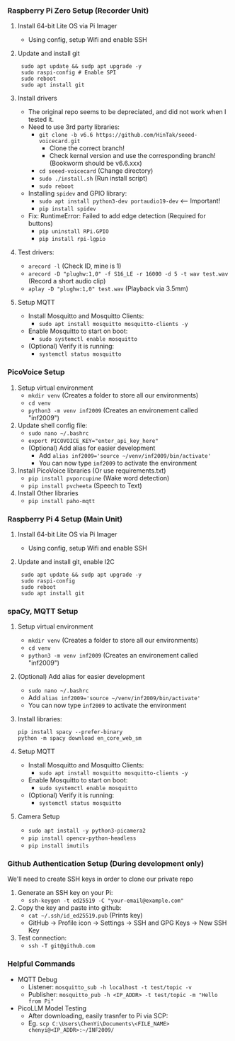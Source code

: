 ### Raspberry Pi Zero Setup (Recorder Unit)
1. Install 64-bit Lite OS via Pi Imager
    - Using config, setup Wifi and enable SSH
2. Update and install git

   ```
    sudo apt update && sudp apt upgrade -y
    sudo raspi-config # Enable SPI
    sudo reboot
    sudo apt install git
   ```

4. Install drivers
    - The original repo seems to be depreciated, and did not work when I tested it.
    - Need to use 3rd party libraries:
        - `git clone -b v6.6 https://github.com/HinTak/seeed-voicecard.git`
            - Clone the correct branch! 
            - Check kernal version and use the corresponding branch! (Bookworm should be v6.6.xxx)
        - `cd seeed-voicecard` (Change directory)
        - `sudo ./install.sh` (Run install script)
        - `sudo reboot`
    - Installing `spidev` and GPIO library:
        - `sudo apt install python3-dev portaudio19-dev` <-- Important!
        - `pip install spidev`
    - Fix: RuntimeError: Failed to add edge detection (Required for buttons)
        - `pip uninstall RPi.GPIO`
        - `pip install rpi-lgpio`
5. Test drivers:
    - `arecord -l` (Check ID, mine is 1)
    - `arecord -D "plughw:1,0" -f S16_LE -r 16000 -d 5 -t wav test.wav` (Record a short audio clip)
    - `aplay -D "plughw:1,0" test.wav` (Playback via 3.5mm)
6. Setup MQTT
    - Install Mosquitto and Mosquitto Clients:
        - `sudo apt install mosquitto mosquitto-clients -y`
    - Enable Mosquitto to start on boot:
        - `sudo systemctl enable mosquitto`
    - (Optional) Verify it is running:
        - `systemctl status mosquitto`

### PicoVoice Setup
1. Setup virtual environment
    - `mkdir venv` (Creates a folder to store all our environments)
    - `cd venv`
    - `python3 -m venv inf2009` (Creates an environement called "inf2009")
2. Update shell config file:
    - `sudo nano ~/.bashrc`
    - `export PICOVOICE_KEY="enter_api_key_here"`
    - (Optional) Add alias for easier development
        - Add `alias inf2009='source ~/venv/inf2009/bin/activate'`
        - You can now type `inf2009` to activate the environment
3. Install PicoVoice libraries (Or use requirements.txt)
    - `pip install pvporcupine` (Wake word detection)
    - `pip install pvcheeta` (Speech to Text)
4. Install Other libraries
    - `pip install paho-mqtt`

### Raspberry Pi 4 Setup (Main Unit)
1. Install 64-bit Lite OS via Pi Imager
    - Using config, setup Wifi and enable SSH
2. Update and install git, enable I2C 

   ```
    sudo apt update && sudp apt upgrade -y
    sudo raspi-config
    sudo reboot
    sudo apt install git
   ```
### spaCy, MQTT Setup
1. Setup virtual environment
    - `mkdir venv` (Creates a folder to store all our environments)
    - `cd venv`
    - `python3 -m venv inf2009` (Creates an environement called "inf2009")
2. (Optional) Add alias for easier development
    - `sudo nano ~/.bashrc`
    - Add `alias inf2009='source ~/venv/inf2009/bin/activate'`
    - You can now type `inf2009` to activate the environment
3. Install libraries:

    ```
    pip install spacy --prefer-binary
    python -m spacy download en_core_web_sm
    ```
4. Setup MQTT
    - Install Mosquitto and Mosquitto Clients:
        - `sudo apt install mosquitto mosquitto-clients -y`
    - Enable Mosquitto to start on boot:
        - `sudo systemctl enable mosquitto`
    - (Optional) Verify it is running:
        - `systemctl status mosquitto`
5. Camera Setup
    - `sudo apt install -y python3-picamera2`
    - `pip install opencv-python-headless`
    - `pip install imutils`

### Github Authentication Setup (During development only)
We'll need to create SSH keys in order to clone our private repo
1. Generate an SSH key on your Pi:
    - `ssh-keygen -t ed25519 -C "your-email@example.com"`
2. Copy the key and paste into github:
    - `cat ~/.ssh/id_ed25519.pub` (Prints key)
    - GitHub → Profile icon → Settings → SSH and GPG Keys → New SSH Key
3. Test connection:
    - `ssh -T git@github.com`

### Helpful Commands
- MQTT Debug
    - Listener: `mosquitto_sub -h localhost -t test/topic -v`
    - Publisher: `mosquitto_pub -h <IP_ADDR> -t test/topic -m "Hello from Pi"`
- PicoLLM Model Testing
    - After downloading, easily trasnfer to Pi via SCP:
    - Eg. `scp C:\Users\ChenYi\Documents\<FILE_NAME> chenyi@<IP_ADDR>:~/INF2009/`
